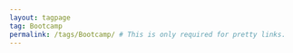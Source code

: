 ```yaml
---
layout: tagpage
tag: Bootcamp
permalink: /tags/Bootcamp/ # This is only required for pretty links.
---
```

